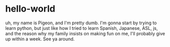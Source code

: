 # hello-world

uh, my name is Pigeon, and I'm pretty dumb. I'm gonna start by trying to learn python, but just like how I tried to learn Spanish, Japanese, ASL, js, and the reason why my family insists on making fun on me, I'll probably give up within a week. See ya around.
